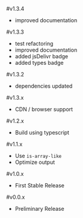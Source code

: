 #v1.3.4

* improved documentation

#v1.3.3

* test refactoring
* improved documentation
* added jsDelivr badge
* added types badge

#v1.3.2

* dependencies updated

#v1.3.x

* CDN / browser support

#v1.2.x

* Build using typescript

#v1.1.x

* Use `is-array-like`
* Optimize output

#v1.0.x

* First Stable Release

#v0.0.x

* Preliminary Release
